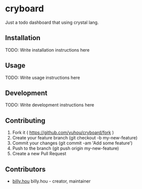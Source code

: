 # cryboard

Just a todo dashboard that using crystal lang.

## Installation

TODO: Write installation instructions here

## Usage

TODO: Write usage instructions here

## Development

TODO: Write development instructions here

## Contributing

1. Fork it ( https://github.com/yuhou/cryboard/fork )
2. Create your feature branch (git checkout -b my-new-feature)
3. Commit your changes (git commit -am 'Add some feature')
4. Push to the branch (git push origin my-new-feature)
5. Create a new Pull Request

## Contributors

- [billy.hou](https://github.com/yuhou) billy.hou - creator, maintainer
